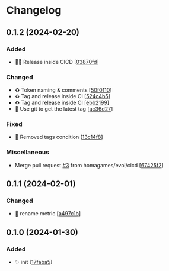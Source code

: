 # Changelog

<a name="0.1.2"></a>
## 0.1.2 (2024-02-20)

### Added

- 👷‍♂️ Release inside CICD [[03870fd](https://github.com/homagames/changewatch-exporter/commit/03870fdc8797fcb57c6cd49f9c3ef28a2d327c84)]

### Changed

- ♻️ Token naming &amp; comments [[50f0110](https://github.com/homagames/changewatch-exporter/commit/50f0110d2669e0de7e22581ef902287a77134bcd)]
- ♻️ Tag and release inside CI [[524c4b5](https://github.com/homagames/changewatch-exporter/commit/524c4b501b26cf821424768213501142f4db3fbd)]
- ♻️ Tag and release inside CI [[ebb2199](https://github.com/homagames/changewatch-exporter/commit/ebb2199b0a65643af187145409b4e5e3a24df276)]
- 🔧 Use git to get the latest tag [[ac36d27](https://github.com/homagames/changewatch-exporter/commit/ac36d27b78347ba8b0a23312be07258495bd2e9c)]

### Fixed

- 🐛 Removed tags condition [[13c14f8](https://github.com/homagames/changewatch-exporter/commit/13c14f8e81922ff21d6c4d85b2a7449ba5bcfa55)]

### Miscellaneous

-  Merge pull request [#3](https://github.com/homagames/changewatch-exporter/issues/3) from homagames/evol/cicd [[67425f2](https://github.com/homagames/changewatch-exporter/commit/67425f2fb18d758f51626454706c45843e14dc0f)]


<a name="0.1.1"></a>
## 0.1.1 (2024-02-01)

### Changed

- 🚚 rename metric [[a497c1b](https://github.com/homagames/changewatch-exporter/commit/a497c1bf5ab89c76cda5a136609c7174a0934e9a)]


<a name="0.1.0"></a>
## 0.1.0 (2024-01-30)

### Added

- ✨ init [[17faba5](https://github.com/homagames/changewatch-exporter/commit/17faba5b21a7ad1c25156818a54b87b982ec7b9d)]


